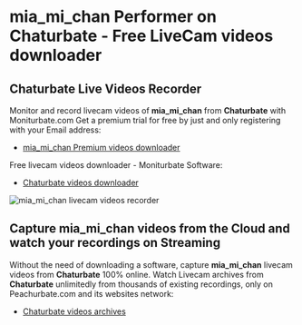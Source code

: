 # mia_mi_chan Performer on Chaturbate - Free LiveCam videos downloader

## Chaturbate Live Videos Recorder

Monitor and record livecam videos of **mia_mi_chan** from **Chaturbate** with Moniturbate.com
Get a premium trial for free by just and only registering with your Email address:
* [mia_mi_chan Premium videos downloader](https://moniturbate.com/request-demo-licence-key.html)

Free livecam videos downloader - Moniturbate Software:
* [Chaturbate videos downloader](https://moniturbate.com/moniturbate-download-software.html)

![mia_mi_chan livecam videos recorder](https://peachurnet.com/templates/moniturbate-software.png)


## Capture mia_mi_chan videos from the Cloud and watch your recordings on Streaming

Without the need of downloading a software, capture **mia_mi_chan** livecam videos from **Chaturbate** 100% online.
Watch Livecam archives from **Chaturbate** unlimitedly from thousands of existing recordings, only on Peachurbate.com and its websites network:
* [Chaturbate videos archives](https://peachurnet.com/)